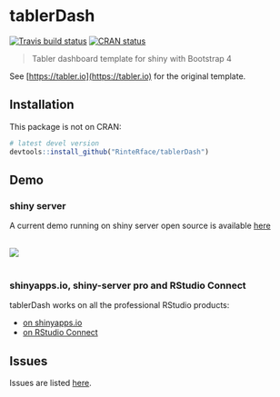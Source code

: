 # tablerDash

[![Travis build status](https://travis-ci.org/RinteRface/tablerDash.svg?branch=master)](https://travis-ci.org/RinteRface/tablerDash)
[![CRAN status](https://www.r-pkg.org/badges/version/tablerDash)](https://cran.r-project.org/package=tablerDash)

> Tabler dashboard template for shiny with Bootstrap 4

See [https://tabler.io](https://tabler.io) for the original template.

## Installation

This package is not on CRAN:

```r
# latest devel version
devtools::install_github("RinteRface/tablerDash")
```

## Demo

### shiny server
A current demo running on shiny server open source is available [here](http://www.rinterface.com/shiny/tablerDash/)

<br>

<div class="row">
<div class="card">
<a href="http://www.rinterface.com/shiny/tablerDash/" target="_blank"><img src="man/figures/tablerDash_demo.png"></a>
</div>
</div>

<br>

### shinyapps.io, shiny-server pro and RStudio Connect
tablerDash works on all the professional RStudio products:
- [on shinyapps.io](https://dgranjon.shinyapps.io/tablerDashDemo/)
- [on RStudio Connect](http://130.60.24.205:3939/tablerDashDemo/)


## Issues

Issues are listed [here](https://github.com/RinteRface/tablerDash/issues). 
